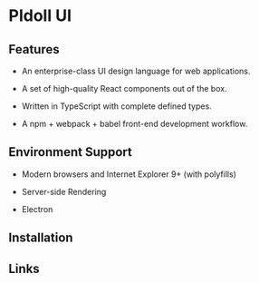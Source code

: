 # PIdoll UI

## Features

+ An enterprise-class UI design language for web applications.

+ A set of high-quality React components out of the box.

+ Written in TypeScript with complete defined types.

+ A npm + webpack + babel front-end development workflow.

## Environment Support

+ Modern browsers and Internet Explorer 9+ (with polyfills)

+ Server-side Rendering

+ Electron

## Installation

## Links